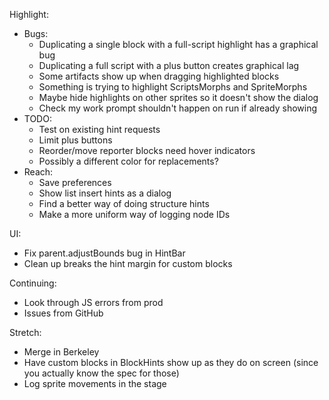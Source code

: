 Highlight:
* Bugs:
  * Duplicating a single block with a full-script highlight has a graphical bug
  * Duplicating a full script with a plus button creates graphical lag
  * Some artifacts show up when dragging highlighted blocks
  * Something is trying to highlight ScriptsMorphs and SpriteMorphs
  * Maybe hide highlights on other sprites so it doesn't show the dialog
  * Check my work prompt shouldn't happen on run if already showing
* TODO:
  * Test on existing hint requests
  * Limit plus buttons
  * Reorder/move reporter blocks need hover indicators
  * Possibly a different color for replacements?
* Reach:
  * Save preferences
  * Show list insert hints as a dialog
  * Find a better way of doing structure hints
  * Make a more uniform way of logging node IDs

UI:
* Fix parent.adjustBounds bug in HintBar
* Clean up breaks the hint margin for custom blocks

Continuing:
* Look through JS errors from prod
* Issues from GitHub

Stretch:
* Merge in Berkeley
* Have custom blocks in BlockHints show up as they do on screen (since you
actually know the spec for those)
* Log sprite movements in the stage
